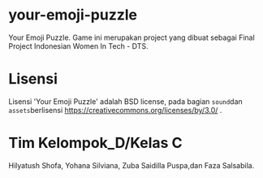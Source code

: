 # your-emoji-puzzle
Your Emoji Puzzle. Game ini merupakan project yang dibuat sebagai Final Project Indonesian Women In Tech - DTS. 

# Lisensi
Lisensi 'Your Emoji Puzzle' adalah BSD license, pada bagian `sound`dan `assets`berlisensi https://creativecommons.org/licenses/by/3.0/ .

# Tim Kelompok_D/Kelas C
Hilyatush Shofa, Yohana Silviana, Zuba Saidilla Puspa,dan Faza Salsabila.



